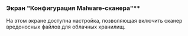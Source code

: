 ### Экран "Конфигурация Malware-сканера"**

На этом экране доступна настройка, позволяющая включить сканер вредоносных файлов для облачных хранилищ.